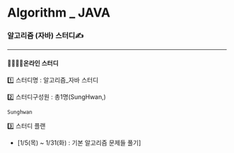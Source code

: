 # Algorithm _ JAVA
### 알고리즘 (자바) 스터디✍

---
#### 👨‍👨‍👧‍👧온라인 스터디

  1️⃣ 스터디명 : 알고리즘_자바 스터디
  
  2️⃣ 스터디구성원 : 총1명(SungHwan,)
  
    Sunghwan 
  
  
  3️⃣ 스터디 플랜
  
  * [1/5(목) ~ 1/31(화) : 기본 알고리즘 문제들 풀기] 

